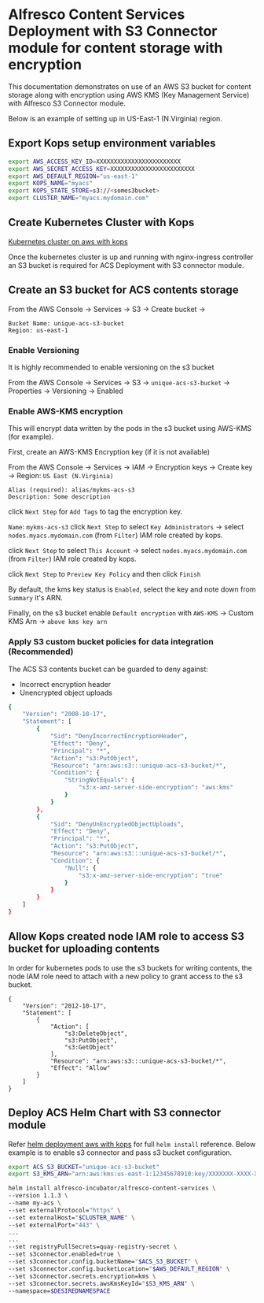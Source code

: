 # Alfresco Content Services Deployment with S3 Connector module for content storage with encryption

This documentation demonstrates on use of an AWS S3 bucket for content storage along with encryption using AWS KMS (Key Management Service) with Alfresco S3 Connector module.

Below is an example of setting up in US-East-1 (N.Virginia) region.

## Export Kops setup environment variables

```bash
export AWS_ACCESS_KEY_ID=XXXXXXXXXXXXXXXXXXXXXXXX
export AWS_SECRET_ACCESS_KEY=XXXXXXXXXXXXXXXXXXXXXXXX
export AWS_DEFAULT_REGION="us-east-1"
export KOPS_NAME="myacs"
export KOPS_STATE_STORE=s3://<somes3bucket>
export CLUSTER_NAME="myacs.mydomain.com"
```

## Create Kubernetes Cluster with Kops

[Kubernetes cluster on aws with kops](../helm-deployment-aws_kops.md#setting-up-kubernetes-cluster-on-aws-with-kops)

Once the kubernetes cluster is up and running with nginx-ingress controller an S3 bucket is required for ACS Deployment with S3 connector module.

## Create an S3 bucket for ACS contents storage

From the AWS Console -> Services -> S3 -> Create bucket -> 
```
Bucket Name: unique-acs-s3-bucket
Region: us-east-1
```

### Enable Versioning

It is highly recommended to enable versioning on the s3 bucket

From the AWS Console -> Services -> S3 -> `unique-acs-s3-bucket` -> Properties -> Versioning -> Enabled

### Enable AWS-KMS encryption

This will encrypt data written by the pods in the s3 bucket using AWS-KMS (for example).

First, create an AWS-KMS Encryption key (if it is not available)

From the AWS Console -> Services -> IAM -> Encryption keys -> Create key -> Region: `US East (N.Virginia)`
```
Alias (required): alias/mykms-acs-s3
Description: Some description
```
click `Next Step` for `Add Tags` to tag the encryption key.

`Name`: `mykms-acs-s3`
click `Next Step` to select `Key Administrators` -> select `nodes.myacs.mydomain.com` (from `Filter`) IAM role created by kops.  

click `Next Step` to select `This Account` -> select `nodes.myacs.mydomain.com` (from `Filter`) IAM role created by kops.

click `Next Step` to `Preview Key Policy` and then click `Finish`

By default, the kms key status is `Enabled`, select the key and note down from `Summary` it's ARN.

Finally, on the s3 bucket enable `Default encryption` with `AWS-KMS` -> Custom KMS Arn -> `above kms key arn`


### Apply S3 custom bucket policies for data integration (Recommended)

The ACS S3 contents bucket can be guarded to deny against:
- Incorrect encryption header
- Unencrypted object uploads

```bash
{
    "Version": "2008-10-17",
    "Statement": [
        {
            "Sid": "DenyIncorrectEncryptionHeader",
            "Effect": "Deny",
            "Principal": "*",
            "Action": "s3:PutObject",
            "Resource": "arn:aws:s3:::unique-acs-s3-bucket/*",
            "Condition": {
                "StringNotEquals": {
                    "s3:x-amz-server-side-encryption": "aws:kms"
                }
            }
        },
        {
            "Sid": "DenyUnEncryptedObjectUploads",
            "Effect": "Deny",
            "Principal": "*",
            "Action": "s3:PutObject",
            "Resource": "arn:aws:s3:::unique-acs-s3-bucket/*",
            "Condition": {
                "Null": {
                    "s3:x-amz-server-side-encryption": "true"
                }
            }
        }
    ]
}
```

## Allow Kops created node IAM role to access S3 bucket for uploading contents

In order for kubernetes pods to use the s3 buckets for writing contents, the node IAM role need to attach with a new policy to grant access to the s3 bucket.

```
{
    "Version": "2012-10-17",
    "Statement": [
        {
            "Action": [
                "s3:DeleteObject",
                "s3:PutObject",
                "s3:GetObject"
            ],
            "Resource": "arn:aws:s3:::unique-acs-s3-bucket/*",
            "Effect": "Allow"
        }
    ]
}
```

## Deploy ACS Helm Chart with S3 connector module

Refer [helm deployment aws with kops](../helm-deployment-aws_kops.md#deploying-alfresco-content-services) for full `helm install` reference.  Below example is to enable s3 connector and pass s3 bucket configuration.

```bash
export ACS_S3_BUCKET="unique-acs-s3-bucket"
export S3_KMS_ARN="arn:aws:kms:us-east-1:12345678910:key/XXXXXXX-XXXX-XXXX-XXXX-XXXXXXXXXXXX"

helm install alfresco-incubator/alfresco-content-services \
--version 1.1.3 \
--name my-acs \
--set externalProtocol="https" \
--set externalHost="$CLUSTER_NAME" \
--set externalPort="443" \
...
...
--set registryPullSecrets=quay-registry-secret \
--set s3connector.enabled=true \
--set s3connector.config.bucketName="$ACS_S3_BUCKET" \
--set s3connector.config.bucketLocation="$AWS_DEFAULT_REGION" \
--set s3connector.secrets.encryption=kms \
--set s3connector.secrets.awsKmsKeyId="$S3_KMS_ARN" \
--namespace=$DESIREDNAMESPACE
```
